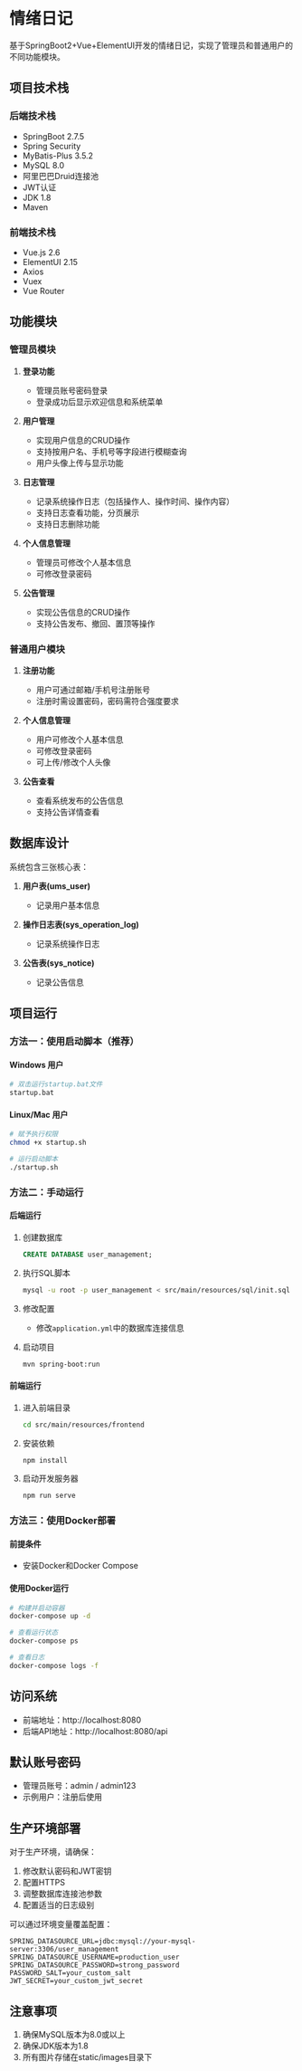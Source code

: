 # 情绪日记

基于SpringBoot2+Vue+ElementUI开发的情绪日记，实现了管理员和普通用户的不同功能模块。

## 项目技术栈

### 后端技术栈

- SpringBoot 2.7.5
- Spring Security
- MyBatis-Plus 3.5.2
- MySQL 8.0
- 阿里巴巴Druid连接池
- JWT认证
- JDK 1.8
- Maven

### 前端技术栈

- Vue.js 2.6
- ElementUI 2.15
- Axios
- Vuex
- Vue Router

## 功能模块

### 管理员模块

1. **登录功能**
   - 管理员账号密码登录
   - 登录成功后显示欢迎信息和系统菜单

2. **用户管理**
   - 实现用户信息的CRUD操作
   - 支持按用户名、手机号等字段进行模糊查询
   - 用户头像上传与显示功能

3. **日志管理**
   - 记录系统操作日志（包括操作人、操作时间、操作内容）
   - 支持日志查看功能，分页展示
   - 支持日志删除功能

4. **个人信息管理**
   - 管理员可修改个人基本信息
   - 可修改登录密码

5. **公告管理**
   - 实现公告信息的CRUD操作
   - 支持公告发布、撤回、置顶等操作

### 普通用户模块

1. **注册功能**
   - 用户可通过邮箱/手机号注册账号
   - 注册时需设置密码，密码需符合强度要求

2. **个人信息管理**
   - 用户可修改个人基本信息
   - 可修改登录密码
   - 可上传/修改个人头像

3. **公告查看**
   - 查看系统发布的公告信息
   - 支持公告详情查看

## 数据库设计

系统包含三张核心表：

1. **用户表(ums_user)**
   - 记录用户基本信息

2. **操作日志表(sys_operation_log)**
   - 记录系统操作日志

3. **公告表(sys_notice)**
   - 记录公告信息

## 项目运行

### 方法一：使用启动脚本（推荐）

#### Windows 用户
```bash
# 双击运行startup.bat文件
startup.bat
```

#### Linux/Mac 用户
```bash
# 赋予执行权限
chmod +x startup.sh

# 运行启动脚本
./startup.sh
```

### 方法二：手动运行

#### 后端运行

1. 创建数据库
   ```sql
   CREATE DATABASE user_management;
   ```

2. 执行SQL脚本
   ```bash
   mysql -u root -p user_management < src/main/resources/sql/init.sql
   ```

3. 修改配置
   - 修改`application.yml`中的数据库连接信息

4. 启动项目
   ```bash
   mvn spring-boot:run
   ```

#### 前端运行

1. 进入前端目录
   ```bash
   cd src/main/resources/frontend
   ```

2. 安装依赖
   ```bash
   npm install
   ```

3. 启动开发服务器
   ```bash
   npm run serve
   ```

### 方法三：使用Docker部署

#### 前提条件
- 安装Docker和Docker Compose

#### 使用Docker运行
```bash
# 构建并启动容器
docker-compose up -d

# 查看运行状态
docker-compose ps

# 查看日志
docker-compose logs -f
```

## 访问系统

- 前端地址：http://localhost:8080
- 后端API地址：http://localhost:8080/api

## 默认账号密码

- 管理员账号：admin / admin123
- 示例用户：注册后使用

## 生产环境部署

对于生产环境，请确保：

1. 修改默认密码和JWT密钥
2. 配置HTTPS
3. 调整数据库连接池参数
4. 配置适当的日志级别

可以通过环境变量覆盖配置：
```
SPRING_DATASOURCE_URL=jdbc:mysql://your-mysql-server:3306/user_management
SPRING_DATASOURCE_USERNAME=production_user
SPRING_DATASOURCE_PASSWORD=strong_password
PASSWORD_SALT=your_custom_salt
JWT_SECRET=your_custom_jwt_secret
```

## 注意事项

1. 确保MySQL版本为8.0或以上
2. 确保JDK版本为1.8
3. 所有图片存储在static/images目录下 